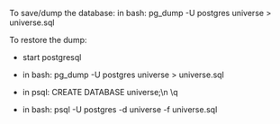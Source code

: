 To save/dump the database:
in bash: pg_dump -U postgres universe > universe.sql

To restore the dump:
- start postgresql
  
- in bash:
pg_dump -U postgres universe > universe.sql

- in psql:
CREATE DATABASE universe;\n
\q

- in bash:
psql -U postgres -d universe -f universe.sql
